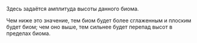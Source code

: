 Здесь задаётся амплитуда высоты данного биома.

Чем ниже это значение, тем биом будет более сглаженным и плоским будет биом; чем оно выше, тем сильнее будет перепад
высот в пределах биома.